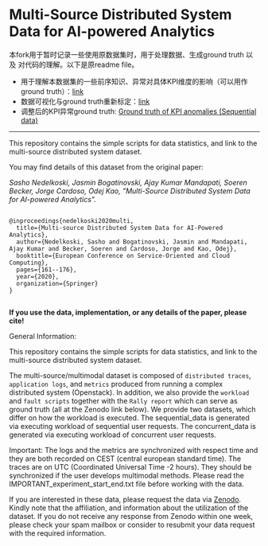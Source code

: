 # Multi-Source Distributed System Data for AI-powered Analytics

本fork用于暂时记录一些使用原数据集时，用于处理数据、生成ground truth 以及 对代码的理解。以下是原readme file。

- 用于理解本数据集的一些前序知识、异常对具体KPI维度的影响（可以用作ground truth）：[link](kpi_anomalies.md)
- 数据可视化与ground truth重新标定：[link](./view_dataset/index.md)
- 调整后的KPI异常ground truth: [Ground truth of KPI anomalies (Sequential data)](anomaly_label_sequential.csv)

----------------

This repository contains the simple scripts for data statistics, and link to the multi-source distributed system dataset.

You may find details of this dataset from the original paper: 

*Sasho Nedelkoski, Jasmin Bogatinovski, Ajay Kumar Mandapati, Soeren Becker, Jorge Cardoso, Odej Kao, "Multi-Source Distributed System Data for AI-powered Analytics".*


<pre><code>
@inproceedings{nedelkoski2020multi,
  title={Multi-source Distributed System Data for AI-Powered Analytics},
  author={Nedelkoski, Sasho and Bogatinovski, Jasmin and Mandapati, Ajay Kumar and Becker, Soeren and Cardoso, Jorge and Kao, Odej},
  booktitle={European Conference on Service-Oriented and Cloud Computing},
  pages={161--176},
  year={2020},
  organization={Springer}
}
  </code></pre>

<b>If you use the data, implementation, or any details of the paper, please cite!</b>

General Information:

This repository contains the simple scripts for data statistics, and link to the multi-source distributed system dataset.

The multi-source/multimodal dataset is composed of `distributed traces`, `application logs`, and `metrics` produced from running a complex distributed system (Openstack). In addition, we also provide the `workload` and `fault scripts` together with the `Rally report` which can serve as ground truth (all at the Zenodo link below). We provide two datasets, which differ on how the workload is executed. The sequential_data is generated via executing workload of sequential user requests. The concurrent_data is generated via executing workload of concurrent user requests.

Important: The logs and the metrics are synchronized with respect time and they are both recorded on CEST (central european standard time). The traces are on UTC (Coordinated Universal Time -2 hours). They should be synchronized if the user develops multimodal methods. Please read the IMPORTANT_experiment_start_end.txt file before working with the data.

If you are interested in these data, please request the data via <a href="url">Zenodo</a>. Kindly note that the affiliation, and information about the utilization of the dataset. If you do not receive any response from Zenodo within one week, please check your spam mailbox or consider to resubmit your data request with the required information.
